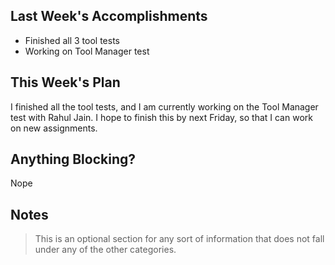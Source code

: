 ## Last Week's Accomplishments

* Finished all 3 tool tests
* Working on Tool Manager test

## This Week's Plan

I finished all the tool tests, and I am currently working on the Tool Manager test with Rahul Jain. I hope to finish this by next Friday, so that I can work on new assignments.

## Anything Blocking?

Nope

## Notes

> This is an optional section for any sort of information that does not fall under any of the other categories.
